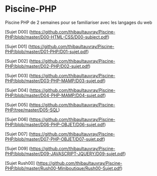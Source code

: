 # Piscine-PHP

Piscine PHP de 2 semaines pour se familiariser avec les langages du web

[Sujet D00] (https://github.com/thibaultauvray/Piscine-PHP/blob/master/D00-HTML-CSS/D00-subject.pdf)

[Sujet D01] (https://github.com/thibaultauvray/Piscine-PHP/blob/master/D01-PHP/D01-sujet.pdf)

[Sujet D02] (https://github.com/thibaultauvray/Piscine-PHP/blob/master/D02-PHP/D02-sujet.pdf)

[Sujet D03] (https://github.com/thibaultauvray/Piscine-PHP/blob/master/D03-PHP-MAMP/D03-sujet.pdf)

[Sujet D04] (https://github.com/thibaultauvray/Piscine-PHP/blob/master/D04-PHP-MAMP/D04-sujet.pdf)

[Sujet D05] (https://github.com/thibaultauvray/Piscine-PHP/tree/master/D05-SQL)

[Sujet D06] (https://github.com/thibaultauvray/Piscine-PHP/blob/master/D06-PHP-OBJET/D06-sujet.pdf)

[Sujet D07] (https://github.com/thibaultauvray/Piscine-PHP/blob/master/D07-PHP-OBJET/D07-sujet.pdf)

[Sujet D09] (https://github.com/thibaultauvray/Piscine-PHP/blob/master/D09-JAVASCRIPT-JQUERY/D09-sujet.pdf)

[Sujet Rush00] (https://github.com/thibaultauvray/Piscine-PHP/blob/master/Rush00-Miniboutique/Rush00-Sujet.pdf)
